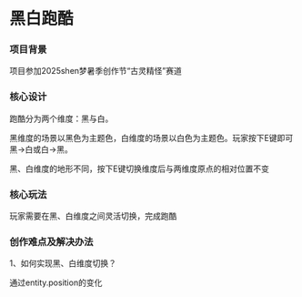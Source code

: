 # 黑白跑酷

### 项目背景

项目参加2025shen梦暑季创作节“古灵精怪”赛道

### 核心设计

跑酷分为两个维度：黑与白。

黑维度的场景以黑色为主题色，白维度的场景以白色为主题色。玩家按下E键即可黑→白或白→黑。

黑、白维度的地形不同，按下E键切换维度后与两维度原点的相对位置不变

### 核心玩法

玩家需要在黑、白维度之间灵活切换，完成跑酷

### 创作难点及解决办法

1、如何实现黑、白维度切换？

通过entity.position的变化
